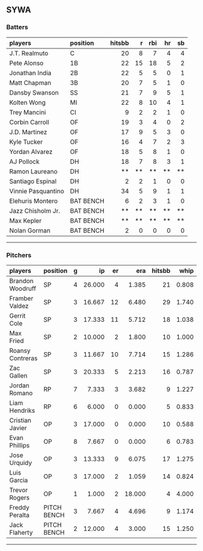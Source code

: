 ## SYWA

### Batters

 
|players            |position  | hitsbb|  r| rbi| hr| sb| 
|:------------------|:---------|------:|--:|---:|--:|--:| 
|J.T. Realmuto      |C         |     20|  8|   7|  4|  4| 
|Pete Alonso        |1B        |     22| 15|  18|  5|  2| 
|Jonathan India     |2B        |     22|  5|   5|  0|  1| 
|Matt Chapman       |3B        |     20|  7|   5|  1|  0| 
|Dansby Swanson     |SS        |     21|  7|   9|  5|  1| 
|Kolten Wong        |MI        |     22|  8|  10|  4|  1| 
|Trey Mancini       |CI        |      9|  2|   2|  1|  0| 
|Corbin Carroll     |OF        |     19|  3|   4|  0|  2| 
|J.D. Martinez      |OF        |     17|  9|   5|  3|  0| 
|Kyle Tucker        |OF        |     16|  4|   7|  2|  3| 
|Yordan Alvarez     |OF        |     18|  5|   8|  1|  0| 
|AJ Pollock         |DH        |     18|  7|   8|  3|  1| 
|Ramon Laureano     |DH        |     **| **|  **| **| **| 
|Santiago Espinal   |DH        |      2|  2|   1|  0|  0| 
|Vinnie Pasquantino |DH        |     34|  5|   9|  1|  1| 
|Elehuris Montero   |BAT BENCH |      6|  2|   3|  1|  0| 
|Jazz Chisholm Jr.  |BAT BENCH |     **| **|  **| **| **| 
|Max Kepler         |BAT BENCH |     **| **|  **| **| **| 
|Nolan Gorman       |BAT BENCH |      2|  0|   0|  0|  0| 


* * *

### Pitchers

 
|players          |position    |  g|     ip| er|    era| hitsbb|  whip| so|  w| sv| 
|:----------------|:-----------|--:|------:|--:|------:|------:|-----:|--:|--:|--:| 
|Brandon Woodruff |SP          |  4| 26.000|  4|  1.385|     21| 0.808| 38|  3|  0| 
|Framber Valdez   |SP          |  3| 16.667| 12|  6.480|     29| 1.740| 15|  1|  0| 
|Gerrit Cole      |SP          |  3| 17.333| 11|  5.712|     18| 1.038| 20|  2|  0| 
|Max Fried        |SP          |  2| 10.000|  2|  1.800|     10| 1.000| 11|  1|  0| 
|Roansy Contreras |SP          |  3| 11.667| 10|  7.714|     15| 1.286| 12|  0|  0| 
|Zac Gallen       |SP          |  3| 20.333|  5|  2.213|     16| 0.787| 23|  0|  0| 
|Jordan Romano    |RP          |  7|  7.333|  3|  3.682|      9| 1.227|  8|  0|  3| 
|Liam Hendriks    |RP          |  6|  6.000|  0|  0.000|      5| 0.833| 11|  1|  4| 
|Cristian Javier  |OP          |  3| 17.000|  0|  0.000|     10| 0.588| 21|  2|  0| 
|Evan Phillips    |OP          |  8|  7.667|  0|  0.000|      6| 0.783| 15|  1|  0| 
|Jose Urquidy     |OP          |  3| 13.333|  9|  6.075|     17| 1.275| 13|  0|  0| 
|Luis Garcia      |OP          |  3| 17.000|  2|  1.059|     14| 0.824| 14|  3|  0| 
|Trevor Rogers    |OP          |  1|  1.000|  2| 18.000|      4| 4.000|  1|  0|  0| 
|Freddy Peralta   |PITCH BENCH |  3|  7.667|  4|  4.696|      9| 1.174| 10|  0|  0| 
|Jack Flaherty    |PITCH BENCH |  2| 12.000|  4|  3.000|     15| 1.250| 15|  2|  0| 


* * *


